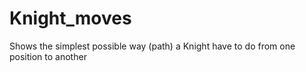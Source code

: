 # Knight_moves
Shows the simplest possible way (path) a Knight have to do from one position to another
